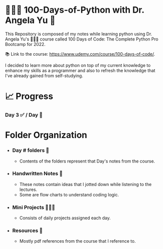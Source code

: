 # 👩🏻‍💻 100-Days-of-Python with Dr. Angela Yu 🐍

This Repository is composed of my notes while learning python using Dr. Angela Yu's 👩🏻‍🏫 course called 100 Days of Code: The Complete Python Pro Bootcamp for 2022.

📚 Link to the course: https://www.udemy.com/course/100-days-of-code/.

I decided to learn more about python on top of my current knowledge to enhance my skills as a programmer and also to refresh the knowledge that I've already gained from self-studying.

# 📈 Progress
### Day 3 ✅ / Day 💯

# Folder Organization
- ### Day # folders 📁
  - Contents of the folders represent that Day's notes from the course.
- ### Handwritten Notes 📝
  - These notes contain ideas that I jotted down while listening to the lectures.
  - Some are flow charts to understand coding logic.
- ### Mini Projects 👩🏻‍💻
  - Consists of daily projects assigned each day. 
- ### Resources 📖
  - Mostly pdf references from the course that I reference to. 
  

